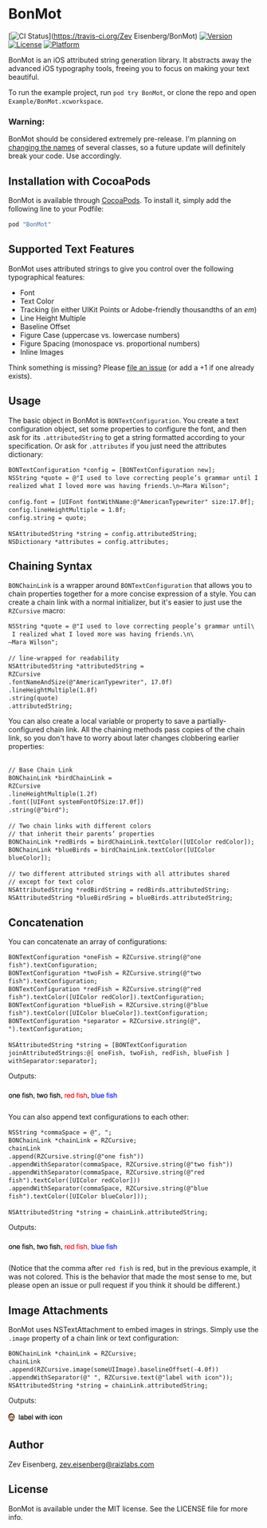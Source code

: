 # BonMot

[![CI Status](http://img.shields.io/travis/ZevEisenberg/BonMot.svg?style=flat)](https://travis-ci.org/Zev Eisenberg/BonMot)
[![Version](https://img.shields.io/cocoapods/v/BonMot.svg?style=flat)](http://cocoapods.org/pods/BonMot)
[![License](https://img.shields.io/cocoapods/l/BonMot.svg?style=flat)](http://cocoapods.org/pods/BonMot)
[![Platform](https://img.shields.io/cocoapods/p/BonMot.svg?style=flat)](http://cocoapods.org/pods/BonMot)

BonMot is an iOS attributed string generation library. It abstracts away the advanced iOS typography tools, freeing you to focus on making your text beautiful.

To run the example project, run `pod try BonMot`, or clone the repo and open `Example/BonMot.xcworkspace`.

### Warning:
BonMot should be considered extremely pre-release. I'm planning on [changing the names](https://github.com/ZevEisenberg/BonMot/issues/7) of several classes, so a future update will definitely break your code. Use accordingly.

## Installation with CocoaPods

BonMot is available through [CocoaPods](http://cocoapods.org). To install
it, simply add the following line to your Podfile:

```ruby
pod "BonMot"
```

## Supported Text Features

BonMot uses attributed strings to give you control over the following typographical features:

- Font
- Text Color
- Tracking (in either UIKit Points or Adobe-friendly thousandths of an *em*)
- Line Height Multiple
- Baseline Offset
- Figure Case (uppercase vs. lowercase numbers)
- Figure Spacing (monospace vs. proportional numbers)
- Inline Images

Think something is missing? Please [file an issue](https://github.com/ZevEisenberg/BonMot/issues) (or add a +1 if one already exists).

## Usage

The basic object in BonMot is `BONTextConfiguration`. You create a text configuration object, set some properties to configure the font, and then ask for its `.attributedString` to get a string formatted according to your specification. Or ask for `.attributes` if you just need the attributes dictionary:

```objc
BONTextConfiguration *config = [BONTextConfiguration new];
NSString *quote = @"I used to love correcting people’s grammar until I realized what I loved more was having friends.\n—Mara Wilson";

config.font = [UIFont fontWithName:@"AmericanTypewriter" size:17.0f];
config.lineHeightMultiple = 1.8f;
config.string = quote;

NSAttributedString *string = config.attributedString;
NSDictionary *attributes = config.attributes;
```

## Chaining Syntax

`BONChainLink` is a wrapper around `BONTextConfiguration` that allows you to chain properties together for a more concise expression of a style. You can create a chain link with a normal initializer, but it's easier to just use the `RZCursive` macro:

```objc
NSString *quote = @"I used to love correcting people’s grammar until\
 I realized what I loved more was having friends.\n\
—Mara Wilson";

// line-wrapped for readability
NSAttributedString *attributedString =
RZCursive
.fontNameAndSize(@"AmericanTypewriter", 17.0f)
.lineHeightMultiple(1.8f)
.string(quote)
.attributedString;
```

You can also create a local variable or property to save a partially-configured chain link. All the chaining methods pass copies of the chain link, so you don't have to worry about later changes clobbering earlier properties:

```objc

// Base Chain Link
BONChainLink *birdChainLink =
RZCursive
.lineHeightMultiple(1.2f)
.font([UIFont systemFontOfSize:17.0f])
.string(@"bird");

// Two chain links with different colors
// that inherit their parents’ properties
BONChainLink *redBirds = birdChainLink.textColor([UIColor redColor]);
BONChainLink *blueBirds = birdChainLink.textColor([UIColor blueColor]);

// two different attributed strings with all attributes shared
// except for text color
NSAttributedString *redBirdString = redBirds.attributedString;
NSAttributedString *blueBirdSring = blueBirds.attributedString;
```

## Concatenation

You can concatenate an array of configurations:

```objc
BONTextConfiguration *oneFish = RZCursive.string(@"one fish").textConfiguration;
BONTextConfiguration *twoFish = RZCursive.string(@"two fish").textConfiguration;
BONTextConfiguration *redFish = RZCursive.string(@"red fish").textColor([UIColor redColor]).textConfiguration;
BONTextConfiguration *blueFish = RZCursive.string(@"blue fish").textColor([UIColor blueColor]).textConfiguration;
BONTextConfiguration *separator = RZCursive.string(@", ").textConfiguration;

NSAttributedString *string = [BONTextConfiguration joinAttributedStrings:@[ oneFish, twoFish, redFish, blueFish ] withSeparator:separator];
```

Outputs:

<img width=227 height=34 src="readme-images/fish-with-black-comma.png" />

You can also append text configurations to each other:

```objc
NSString *commaSpace = @", ";
BONChainLink *chainLink = RZCursive;
chainLink
.append(RZCursive.string(@"one fish"))
.appendWithSeparator(commaSpace, RZCursive.string(@"two fish"))
.appendWithSeparator(commaSpace, RZCursive.string(@"red fish").textColor([UIColor redColor]))
.appendWithSeparator(commaSpace, RZCursive.string(@"blue fish").textColor([UIColor blueColor]));

NSAttributedString *string = chainLink.attributedString;
```

Outputs:

<img width=227 height=34 src="readme-images/fish-with-red-comma.png" />

(Notice that the comma after `red fish` is red, but in the previous example, it was not colored. This is the behavior that made the most sense to me, but please open an issue or pull request if you think it should be different.)

## Image Attachments

BonMot uses NSTextAttachment to embed images in strings. Simply use the `.image` property of a chain link or text configuration:

```objc
BONChainLink *chainLink = RZCursive;
chainLink
.append(RZCursive.image(someUIImage).baselineOffset(-4.0f))
.appendWithSeparator(@" ", RZCursive.text(@"label with icon"));
NSAttributedString *string = chainLink.attributedString;
```

Outputs:

<img width=116 height=22 src="readme-images/label-with-icon.png" />

## Author

Zev Eisenberg, zev.eisenberg@raizlabs.com

## License

BonMot is available under the MIT license. See the LICENSE file for more info.
